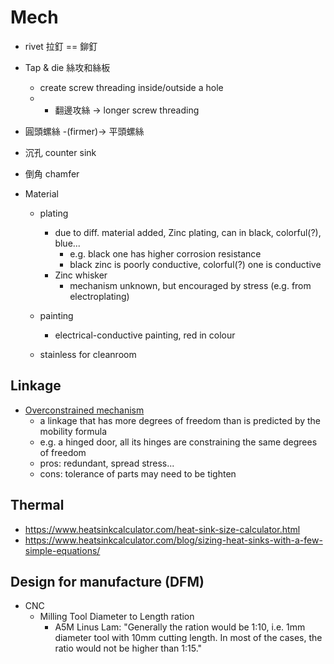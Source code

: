 # Mech

* rivet 拉釘 == 鉚釘

* Tap & die 絲攻和絲板
  * create screw threading inside/outside a hole
  * + 翻邊攻絲 -> longer screw threading

* 圓頭螺絲 -(firmer)-> 平頭螺絲

* 沉孔 counter sink

* 倒角 chamfer

* Material
  * plating
    * due to diff. material added, Zinc plating, can in black, colorful(?), blue...
      * e.g. black one has higher corrosion resistance
      * black zinc is poorly conductive, colorful(?) one is conductive
    * Zinc whisker
      * mechanism unknown, but encouraged by stress (e.g. from electroplating)

  * painting
    * electrical-conductive painting, red in colour

  * stainless for cleanroom

## Linkage

* [Overconstrained mechanism](https://en.wikipedia.org/wiki/Overconstrained_mechanism)
  * a linkage that has more degrees of freedom than is predicted by the mobility formula
  * e.g. a hinged door, all its hinges are constraining the same degrees of freedom
  * pros: redundant, spread stress...
  * cons: tolerance of parts may need to be tighten

## Thermal

* https://www.heatsinkcalculator.com/heat-sink-size-calculator.html
* https://www.heatsinkcalculator.com/blog/sizing-heat-sinks-with-a-few-simple-equations/

## Design for manufacture (DFM)

* CNC
  * Milling Tool Diameter to Length ration
    * A5M Linus Lam: "Generally the ration would be 1:10, i.e. 1mm diameter tool with 10mm cutting length. In most of the cases, the ratio would not be higher than 1:15."

